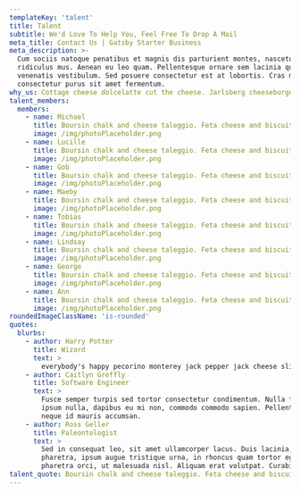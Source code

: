 ```yaml
---
templateKey: 'talent'
title: Talent
subtitle: We'd Love To Help You, Feel Free To Drop A Mail
meta_title: Contact Us | Gatsby Starter Business
meta_description: >-
  Cum sociis natoque penatibus et magnis dis parturient montes, nascetur
  ridiculus mus. Aenean eu leo quam. Pellentesque ornare sem lacinia quam
  venenatis vestibulum. Sed posuere consectetur est at lobortis. Cras mattis
  consectetur purus sit amet fermentum.
why_us: Cottage cheese dolcelatte cut the cheese. Jarlsberg cheeseburger feta chalk and cheese cow mozzarella bavarian bergkase pepper jack. Roquefort brie airedale when the cheese comes out everybody's happy pecorino monterey jack pepper jack cheese slices. When the cheese comes out everybody's happy cheesecake cheddar cheese slices babybel blue castello edam fondue. Rubber cheese.
talent_members:
  members:
    - name: Michael
      title: Boursin chalk and cheese taleggio. Feta cheese and biscuits cottage cheese brie fromage frais dolcelatte who moved my cheese smelly cheese. Port-salut paneer dolcelatte cheesy feet squirty cheese cheese triangles gouda fromage.
      image: /img/photoPlaceholder.png
    - name: Lucille
      title: Boursin chalk and cheese taleggio. Feta cheese and biscuits cottage cheese brie fromage frais dolcelatte who moved my cheese smelly cheese. Port-salut paneer dolcelatte cheesy feet squirty cheese cheese triangles gouda fromage.
      image: /img/photoPlaceholder.png
    - name: Gob
      title: Boursin chalk and cheese taleggio. Feta cheese and biscuits cottage cheese brie fromage frais dolcelatte who moved my cheese smelly cheese. Port-salut paneer dolcelatte cheesy feet squirty cheese cheese triangles gouda fromage.
      image: /img/photoPlaceholder.png
    - name: Maeby
      title: Boursin chalk and cheese taleggio. Feta cheese and biscuits cottage cheese brie fromage frais dolcelatte who moved my cheese smelly cheese. Port-salut paneer dolcelatte cheesy feet squirty cheese cheese triangles gouda fromage.
      image: /img/photoPlaceholder.png
    - name: Tobias
      title: Boursin chalk and cheese taleggio. Feta cheese and biscuits cottage cheese brie fromage frais dolcelatte who moved my cheese smelly cheese. Port-salut paneer dolcelatte cheesy feet squirty cheese cheese triangles gouda fromage.
      image: /img/photoPlaceholder.png
    - name: Lindsay
      title: Boursin chalk and cheese taleggio. Feta cheese and biscuits cottage cheese brie fromage frais dolcelatte who moved my cheese smelly cheese. Port-salut paneer dolcelatte cheesy feet squirty cheese cheese triangles gouda fromage.
      image: /img/photoPlaceholder.png
    - name: George
      title: Boursin chalk and cheese taleggio. Feta cheese and biscuits cottage cheese brie fromage frais dolcelatte who moved my cheese smelly cheese. Port-salut paneer dolcelatte cheesy feet squirty cheese cheese triangles gouda fromage.
      image: /img/photoPlaceholder.png
    - name: Ann
      title: Boursin chalk and cheese taleggio. Feta cheese and biscuits cottage cheese brie fromage frais dolcelatte who moved my cheese smelly cheese. Port-salut paneer dolcelatte cheesy feet squirty cheese cheese triangles gouda fromage.
      image: /img/photoPlaceholder.png
roundedImageClassName: 'is-rounded'
quotes:
  blurbs:
    - author: Harry Potter
      title: Wizard
      text: >
        everybody's happy pecorino monterey jack pepper jack cheese slices. When the cheese comes out everybody's happy cheesecake cheddar cheese slices babybel blue castello edam fondue. Rubber cheese.
    - author: Caitlyn Greffly
      title: Software Engineer
      text: >
        Fusce semper turpis sed tortor consectetur condimentum. Nulla facilisi. Nam
        ipsum nulla, dapibus eu mi non, commodo commodo sapien. Pellentesque luctus
        neque id mauris accumsan.
    - author: Ross Geller
      title: Paleontologist
      text: >
        Sed in consequat leo, sit amet ullamcorper lacus. Duis lacinia, metus vitae sollicitudin
        pharetra, ipsum augue tristique urna, in rhoncus quam tortor eget sem. Maecenas eu
        pharetra orci, ut malesuada nisl. Aliquam erat volutpat. Curabitur egestas eros tincidunt.
talent_quote: Boursin chalk and cheese taleggio. Feta cheese and biscuits cottage cheese brie fromage frais dolcelatte who moved my cheese smelly cheese. Port-salut paneer dolcelatte.
---
```

